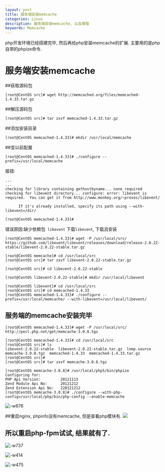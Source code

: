 ```yaml
---
layout: post
title: 服务端安装memcache
categories: Linux
description: 服务端安装memcache, 以及报错
keywords: Memcache
---
```


php开发环境已经搭建完毕, 然后再给php安装memcache的扩展. 主要用的是php自带的phpize命令.

# 服务端安装memcache

##获取源码包
```
[root@CentOS src]# wget http://memcached.org/files/memcached-1.4.33.tar.gz
```

##解压源码包
```
[root@CentOS src]# tar zxvf memcached-1.4.33.tar.gz 
```

##添加安装目录
```
[root@CentOS memcached-1.4.33]# mkdir /usr/local/memcache
```

##变以前配置
```
[root@CentOS memcached-1.4.33]# ./configure --prefix=/usr/local/memcache
```

报错:

```
...
...
checking for library containing gethostbyname... none required
checking for libevent directory... configure: error: libevent is required.  You can get it from http://www.monkey.org/~provos/libevent/

      If it's already installed, specify its path using --with-libevent=/dir/

[root@CentOS memcached-1.4.33]# 
```

错误原因:缺少依赖包` libevent`
下载`libevent`, 下载且安装
```
[root@CentOS memcached-1.4.33]# wget -P /usr/local/src/ https://github.com/libevent/libevent/releases/download/release-2.0.22-stable/libevent-2.0.22-stable.tar.gz
```

```
[root@CentOS memcache]# cd /usr/local/src
[root@CentOS src]# tar zxvf libevent-2.0.22-stable.tar.gz 
```

```
[root@CentOS src]# cd libevent-2.0.22-stable
```

```
[root@CentOS libevent-2.0.22-stable]# mkdir /usr/local/libevent
```

```
[root@CentOS libevent]# cd /usr/local/src
[root@CentOS src]# cd memcached-1.4.33
[root@CentOS memcached-1.4.33]# ./configure --prefix=/usr/local/memcache/ --with-libevent=/usr/local/libevent/
```

## 服务端的memcache安装完毕

```
[root@CentOS memcached-1.4.33]# wget -P /usr/local/src/ http://pecl.php.net/get/memcache-3.0.8.tgz
```

```
[root@CentOS memcached-1.4.33]# cd /usr/local/src
[root@CentOS src]# ls
libevent-2.0.22-stable  libevent-2.0.22-stable.tar.gz  lnmp.source  memcache-3.0.8.tgz  memcached-1.4.33  memcached-1.4.33.tar.gz
[root@CentOS src]# 
[root@CentOS src]# tar zxvf memcache-3.0.8.tgz
```



```
[root@CentOS memcache-3.0.8]# /usr/local/php5/bin/phpize 
Configuring for:
PHP Api Version:         20121113
Zend Module Api No:      20121212
Zend Extension Api No:   220121212
[root@CentOS memcache-3.0.8]# ./configure --with-php-config=/usr/local/php/bin/php-config --enable-memcache
```

![-w676](/images/posts/14798824446515.jpg)


##重启nginx, phpinfo没有memcache, 但是查看php模块有. 
![](/images/posts/14798825390938.jpg)

## 所以重启php-fpm试试, 结果就有了.

![-w737](/images/posts/14798826117911.jpg)




![-w414](/images/posts/14798832118487.jpg)

![-w475](/images/posts/14798832351511.jpg)



	





